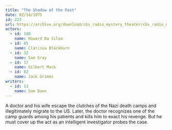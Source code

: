 ```yaml
---
title: "The Shadow of the Past"
date: 02/14/1975
id: 223
url: https://archive.org/download/cbs_radio_mystery_theater/cbs_radio_mystery_theater-0201-0250.zip/cbs_radio_mystery_theater-0201-0250%2Fcbsrmt_0223_the_shadow_of_the_past.mp3
actors:  
  - id: 140
    name: Howard Da Silva  
  - id: 65
    name: Clarissa Blackburn  
  - id: 32
    name: Sam Gray  
  - id: 17
    name: Gilbert Mack  
  - id: 82
    name: Jack Grimes
writers:  
  - id: 13
    name: Sam Dann
---
```

A doctor and his wife escape the clutches of the Nazi death camps and illegitimately migrate to the US. Later, the doctor recognizes one of the camp guards among his patients and kills him to exact his revenge. But he must cover up the act as an intelligent investigator probes the case.
